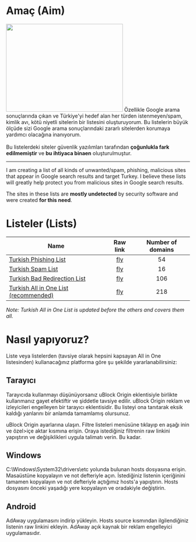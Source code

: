 # Amaç (Aim)
<img src="https://www.maxpixel.net/static/photo/1x/Phishing-Login-Password-Internet-Credentials-Data-6573326.png" data-canonical-src="https://www.maxpixel.net/static/photo/1x/Phishing-Login-Password-Internet-Credentials-Data-6573326.png" width="320" height="240" />
Özellikle Google arama sonuçlarında çıkan ve Türkiye'yi hedef alan her türden istenmeyen/spam, kimlik avı, kötü niyetli sitelerin bir listesini oluşturuyorum.
Bu listelerin büyük ölçüde sizi Google arama sonuçlarındaki zararlı sitelerden korumaya yardımcı olacağına inanıyorum.
<br><br>
Bu listelerdeki siteler güvenlik yazılımları tarafından <b>çoğunlukla fark edilmemiştir</b> ve <b>bu ihtiyaca binaen</b> oluşturulmuştur.

***

I am creating a list of all kinds of unwanted/spam, phishing, malicious sites that appear in Google search results and target Turkey.
I believe these lists will greatly help protect you from malicious sites in Google search results.

The sites in these lists are <b>mostly undetected</b> by security software and were created <b>for this need</b>.


# Listeler (Lists)
| Name | Raw link | Number of domains |
| ---- | :------: | :---------------: |
[Turkish Phishing List](https://github.com/yildizyan/hosts/blob/main/turkish-phishing-list) | [fly](https://raw.githubusercontent.com/yildizyan/hosts/main/turkish-phishing-list) | 54 |
[Turkish Spam List](https://github.com/yildizyan/hosts/blob/main/turkish-spam-list) | [fly](https://raw.githubusercontent.com/yildizyan/hosts/main/turkish-spam-list) | 16 |
[Turkish Bad Redirection List](https://github.com/yildizyan/hosts/blob/main/turkish-bad-redirection-list) | [fly](https://raw.githubusercontent.com/yildizyan/hosts/main/turkish-bad-redirection-list) | 106 |
[Turkish All in One List (recommended)](https://github.com/yildizyan/hosts/blob/main/turkish-all-in-one-list) | [fly](https://raw.githubusercontent.com/yildizyan/hosts/main/turkish-all-in-one-list) | 218 |

<i>Note: Turkish All in One List is updated before the others and covers them all.</i>
# Nasıl yapıyoruz?
Liste veya listelerden (tavsiye olarak hepsini kapsayan All in One listesinden) kullanacağınız platforma göre şu şekilde yararlanabilirsiniz:

Tarayıcı
---
Tarayıcıda kullanmayı düşünüyorsanız uBlock Origin eklentisiyle birlikte kullanmanız gayet efektiftir ve şiddetle tavsiye edilir. uBlock
Origin reklam ve izleyicileri engelleyen bir tarayıcı eklentisidir. Bu listeyi ona tanıtarak eksik kaldığı yanlarını bir anlamda
tamamlamış olursunuz.

uBlock Origin ayarlarına ulaşın. Filtre listeleri menüsüne tıklayıp en aşağı inin ve özel>içe aktar kısmına erişin. Oraya istediğiniz
filtrenin raw linkini yapıştırın ve değişiklikleri uygula talimatı verin. Bu kadar.

Windows
---
C:\Windows\System32\drivers\etc yolunda bulunan hosts dosyasına erişin. Masaüstüne kopyalayın ve not defteriyle açın. İstediğiniz listenin içeriğinini
tamamen kopyalayın ve not defteriyle açtığımız hosts'a yapıştırın. Hosts dosyasını önceki yaşadığı yere kopyalayın ve oradakiyle değiştirin.

Android
---
AdAway uygulamasını indirip yükleyin. Hosts source kısmından ilgilendiğiniz listenin raw linkini ekleyin. AdAway açık kaynak bir reklam engelleyici uygulamasıdır.
